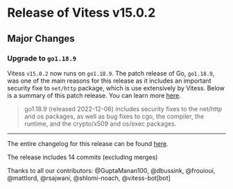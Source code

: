 # Release of Vitess v15.0.2
## Major Changes

### Upgrade to `go1.18.9`

Vitess `v15.0.2` now runs on `go1.18.9`.
The patch release of Go, `go1.18.9`, was one of the main reasons for this release as it includes an important security fixe to `net/http` package, which is use extensively by Vitess.
Below is a summary of this patch release. You can learn more [here](https://groups.google.com/g/golang-announce/c/L_3rmdT0BMU).

> go1.18.9 (released 2022-12-06) includes security fixes to the net/http and os packages, as well as bug fixes to cgo, the compiler, the runtime, and the crypto/x509 and os/exec packages.


------------

The entire changelog for this release can be found [here](https://github.com/vitessio/vitess/blob/main/changelog/15.0/15.0.2/15_0_2_changelog.md).

The release includes 14 commits (excluding merges)

Thanks to all our contributors: @GuptaManan100, @dbussink, @frouioui, @mattlord, @rsajwani, @shlomi-noach, @vitess-bot[bot]

